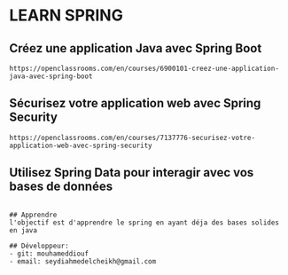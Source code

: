 # LEARN SPRING

## Créez une application Java avec Spring Boot
```https://openclassrooms.com/en/courses/6900101-creez-une-application-java-avec-spring-boot```

## Sécurisez votre application web avec Spring Security
```https://openclassrooms.com/en/courses/7137776-securisez-votre-application-web-avec-spring-security```

## Utilisez Spring Data pour interagir avec vos bases de données
```https://openclassrooms.com/en/courses/6982461-utilisez-spring-data-pour-interagir-avec-vos-bases-de-donnees

## Apprendre
l'objectif est d'apprendre le spring en ayant déja des bases solides en java

## Développeur:
- git: mouhameddiouf
- email: seydiahmedelcheikh@gmail.com